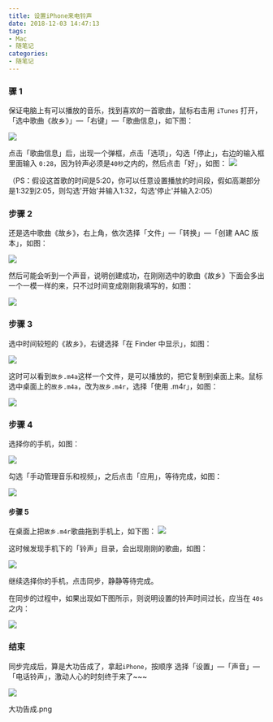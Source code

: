 ```yaml
---
title: 设置iPhone来电铃声
date: 2018-12-03 14:47:13
tags:
- Mac
- 随笔记
categories:
- 随笔记
---
```


### 骤 1

保证电脑上有可以播放的音乐，找到喜欢的一首歌曲，鼠标右击用 `iTunes` 打开，「选中歌曲《故乡》」—「右键」—「歌曲信息」，如下图：

![](https://ws4.sinaimg.cn/large/006tNbRwgy1fxtk7gxr1xj30zw0lsjvb.jpg) 

<!--more-->

点击「歌曲信息」后，出现一个弹框，点击「选项」，勾选「停止」，右边的输入框里面输入 `0:28`，因为铃声必须是`40秒`之内的，然后点击「好」，如图：
 ![](https://ws3.sinaimg.cn/large/006tNbRwgy1fxtk7vlpdej30e50i53zo.jpg)



 （PS：假设这首歌的时间是5:20，你可以任意设置播放的时间段，假如高潮部分是1:32到2:05，则勾选'开始'并输入1:32，勾选'停止'并输入2:05）



### 步骤 2

还是选中歌曲《故乡》，右上角，依次选择「文件」—「转换」—「创建 AAC 版本」，如图：

![](https://ws3.sinaimg.cn/large/006tNbRwgy1fxtk6ydik7j30x70k2441.jpg)

然后可能会听到一个声音，说明创建成功，在刚刚选中的歌曲《故乡》下面会多出一个一模一样的来，只不过时间变成刚刚我填写的，如图：

![](https://ws2.sinaimg.cn/large/006tNbRwgy1fxtk8gzxxej30hd05c0td.jpg)

### 步骤 3

选中时间较短的《故乡》，右键选择「在 Finder 中显示」，如图：

![](https://ws2.sinaimg.cn/large/006tNbRwgy1fxtk8sjoinj30i90cqwg8.jpg)

这时可以看到`故乡.m4a`这样一个文件，是可以播放的，把它复制到桌面上来。鼠标选中桌面上的`故乡.m4a`，改为`故乡.m4r`，选择「使用 .m4r」，如图：

![](https://ws3.sinaimg.cn/large/006tNbRwgy1fxtk96eko1j30bg042wey.jpg)

### 步骤 4

选择你的手机，如图：

![](https://ws4.sinaimg.cn/large/006tNbRwgy1fxtk9hc7pzj310i0m2adh.jpg)

勾选「手动管理音乐和视频」，之后点击「应用」，等待完成，如图：

![](https://ws4.sinaimg.cn/large/006tNbRwgy1fxtk9v0alfj313d0u049d.jpg)

#### 步骤 5

在桌面上把`故乡.m4r`歌曲拖到手机上，如下图：
 ![](https://ws1.sinaimg.cn/large/006tNbRwgy1fxtkajcnvbj31660u0jy6.jpg)



这时候发现手机下的「铃声」目录，会出现刚刚的歌曲，如图：

![](https://ws2.sinaimg.cn/large/006tNbRwgy1fxtkaz7cd8j318n0u0790.jpg)

继续选择你的手机，点击同步，静静等待完成。

在同步的过程中，如果出现如下图所示，则说明设置的铃声时间过长，应当在 `40s` 之内：

![](https://ws1.sinaimg.cn/large/006tNbRwgy1fxtkbc6sohj30qq0aiabi.jpg)



### 结束

同步完成后，算是大功告成了，拿起`iPhone`，按顺序 选择「设置」—「声音」—「电话铃声」，激动人心的时刻终于来了~~~

![](https://ws4.sinaimg.cn/large/006tNbRwly1fxtkbprwu0j30hr0vktac.jpg)



大功告成.png

